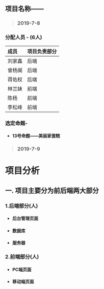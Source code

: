 ## 项目名称——

> ### 2019-7-8

### 分配人员 - (6人)

| 成员   | 项目负责部分 |
| :----- | -------- |
| 刘家鑫 |      后端    |
| 曾杨闽 |      后端    |
| 蒋佑权 |      后端    |
| 林兰妹 |      前端    |
| 陈杨   |      前端    |
| 李松峰 |      前端    |



###  选定命题-

  - #### 13号命题——美丽家蛋糕
  
> ### 2019-7-9

# 项目分析

## 一. 项目主要分为前后端两大部分

### 1.后端部分(人)
  
  - #### 后台管理页面
  
  - #### 数据库
  
  - #### 服务器
  
### 2.前端部分(人)
  
  - #### PC端页面
  
  - #### 移动端页面
  
  
  
  
  
  
  
  
  
  
  
  
  
  
  
  
  
  
  
  
  